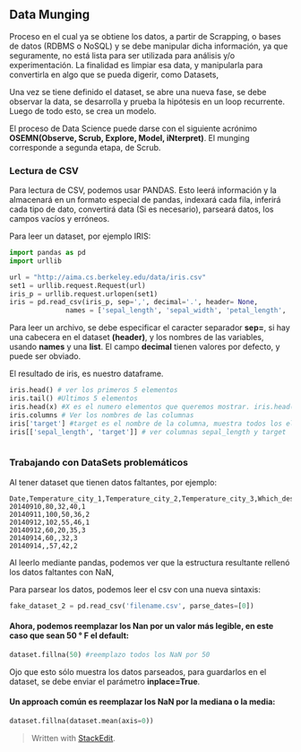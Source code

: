 ## Data Munging

Proceso en el cual ya se obtiene los datos, a partir de Scrapping, o bases de datos (RDBMS o NoSQL) y se debe manipular dicha información, ya que seguramente, no está lista para ser utilizada para análisis y/o experimentación.
La finalidad es limpiar esa data, y manipularla para convertirla en algo que se pueda digerir, como Datasets, 

Una vez se tiene definido el dataset, se abre una nueva fase, se debe observar la data, se desarrolla y prueba la hipótesis en un loop recurrente. Luego de todo esto, se crea un modelo. 

El proceso de Data Science puede darse con el siguiente acrónimo
**OSEMN(Observe, Scrub, Explore, Model, iNterpret)**. El munging corresponde a segunda etapa, de Scrub. 

### Lectura de CSV

Para lectura de CSV, podemos usar PANDAS. Esto leerá información y la almacenará en un formato especial de pandas, indexará cada fila, inferirá cada tipo de dato, convertirá data (Si es necesario), parseará datos, los campos vacíos y erróneos.

Para leer un dataset, por ejemplo IRIS:

```python
import pandas as pd
import urllib

url = "http://aima.cs.berkeley.edu/data/iris.csv"
set1 = urllib.request.Request(url)
iris_p = urllib.request.urlopen(set1)
iris = pd.read_csv(iris_p, sep=',', decimal='.', header= None,
              names = ['sepal_length', 'sepal_width', 'petal_length', 'petal_width', 'target'])
```
Para leer un archivo, se debe especificar el caracter separador **sep=**, si hay una cabecera en el dataset **(header)**, y los nombres de las variables, usando **names** y una **list**.  El campo **decimal** tienen valores por defecto, y puede ser obviado. 

El resultado de iris, es nuestro dataframe. 

```python
iris.head() # ver los primeros 5 elementos
iris.tail() #Ultimos 5 elementos	
iris.head(x) #X es el numero elementos que queremos mostrar. iris.head(2) muestra los primeros 2
iris.columns # Ver los nombres de las columnas
iris['target'] #target es el nombre de la columna, muestra todos los elementos de dicha columna
iris[['sepal_length', 'target']] # ver columnas sepal_length y target



```

### Trabajando con DataSets problemáticos

Al tener dataset que tienen datos faltantes, por ejemplo:

```markup
Date,Temperature_city_1,Temperature_city_2,Temperature_city_3,Which_destination
20140910,80,32,40,1
20140911,100,50,36,2
20140912,102,55,46,1
20140912,60,20,35,3
20140914,60,,32,3
20140914,,57,42,2
```

Al leerlo mediante pandas, podemos ver que la estructura resultante rellenó los datos faltantes con NaN, 

Para parsear los datos, podemos leer el csv con una nueva sintaxis:

```python
fake_dataset_2 = pd.read_csv('filename.csv', parse_dates=[0])
```

#### Ahora, podemos reemplazar los Nan por un valor más legible, en este caso que sean 50 ° F el default:
```python
dataset.fillna(50) #reemplazo todos los NaN por 50
```
Ojo que esto sólo muestra los datos parseados, para guardarlos en el dataset, se debe enviar el parámetro **inplace=True**.

#### Un approach común es reemplazar los NaN por la mediana o la media:

```python
dataset.fillna(dataset.mean(axis=0))
```


> Written with [StackEdit](https://stackedit.io/).
<!--stackedit_data:
eyJoaXN0b3J5IjpbLTIwMzcwMzU3MjUsLTEzMjExODQ2NzQsLT
YyOTExMjY1NSwzMTkzMzUzMjcsLTE2MTM2ODYzNV19
-->